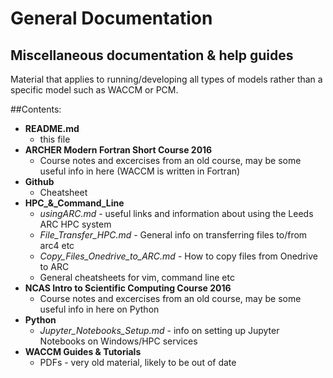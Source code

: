 # General Documentation
## Miscellaneous documentation &amp; help guides

Material that applies to running/developing all types of models rather than a specific model such as WACCM or PCM.

##Contents:

- **README.md**
    - this file
- **ARCHER Modern Fortran Short Course 2016**
    - Course notes and excercises from an old course, may be some useful info in here (WACCM is written in Fortran)
- **Github**
    - Cheatsheet
- **HPC_&_Command_Line**
    - *usingARC.md* - useful links and information about using the Leeds ARC HPC system
    - *File_Transfer_HPC.md* - General info on transferring files to/from arc4 etc
    - *Copy_Files_Onedrive_to_ARC.md* - How to copy files from Onedrive to ARC
    - General cheatsheets for vim, command line etc
- **NCAS Intro to Scientific Computing Course 2016**
    - Course notes and excercises from an old course, may be some useful info in here on Python
- **Python**
    - *Jupyter_Notebooks_Setup.md* - info on setting up Jupyter Notebooks on Windows/HPC services
- **WACCM Guides & Tutorials**
    - PDFs - very old material, likely to be out of date 
